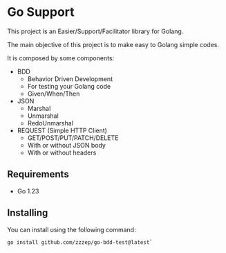 # Go Support

This project is an Easier/Support/Facilitator library for Golang.

The main objective of this project is to make easy to Golang simple codes.

It is composed by some components:

- BDD
  - Behavior Driven Development
  - For testing your Golang code
  - Given/When/Then
- JSON 
  - Marshal
  - Unmarshal
  - RedoUnmarshal
- REQUEST (Simple HTTP Client)
  - GET/POST/PUT/PATCH/DELETE
  - With or without JSON body
  - With or without headers

## Requirements
 - Go 1.23

## Installing

You can install using the following command:
```bash
go install github.com/zzzep/go-bdd-test@latest`
```